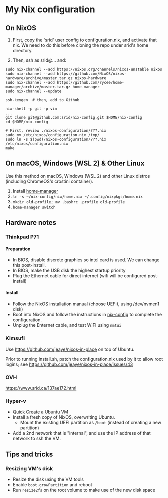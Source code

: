 # My Nix configuration

## On NixOS

1. First, copy the 'srid' user config to configuration.nix, and activate that nix. We need to do 
   this before cloning the repo under srid's home directory. 

1. Then, ssh as srid@... and:

```
sudo nix-channel --add https://nixos.org/channels/nixos-unstable nixos
sudo nix-channel --add https://github.com/NixOS/nixos-hardware/archive/master.tar.gz nixos-hardware
sudo nix-channel --add https://github.com/rycee/home-manager/archive/master.tar.gz home-manager
sudo nix-channel --update

ssh-keygen  # then, add to Github

nix-shell -p git -p vim
...
git clone git@github.com:srid/nix-config.git $HOME/nix-config
cd $HOME/nix-config 

# First, review ./nixos-configuration/???.nix
sudo mv /etc/nixos/configuration.nix /tmp/
sudo ln -s $(pwd)/nixos-configuration/???.nix /etc/nixos/configuration.nix
make
```

## On macOS, Windows (WSL 2) & Other Linux

Use this method on macOS, Windows (WSL 2) and other Linux distros (including ChromeOS's crostini container).

1. Install [home-manager](https://github.com/rycee/home-manager)
1. `ln -s ~/nix-config/nix/home.nix ~/.config/nixpkgs/home.nix`
1. `mkdir old-profile; mv .bashrc .profile old-profile`
1. `home-manager switch`

## Hardware notes

### Thinkpad P71

#### Preparation
- In BIOS, disable discrete graphics so intel card is used. We can change this post-install.
- In BIOS, make the USB disk the highest startup priority
- Plug the Ethernet cable for direct internet (wifi will be configured post-install)

#### Install
- Follow the NixOS installation manual (choose UEFI), using /dev/nvmen1 disk)
- Boot into NixOS and follow the instructions in [nix-config](https://github.com/srid/nix-config) to complete the configuration.
- Unplug the Enternet cable, and test WIFI using `nmtui`

### Kimsufi

Use https://github.com/jeaye/nixos-in-place on top of Ubuntu.

Prior to running install.sh, patch the configuration.nix used by it to allow root logins; see https://github.com/jeaye/nixos-in-place/issues/43

### OVH

https://www.srid.ca/137ae172.html

### Hyper-v

- [Quick Create](https://blogs.windows.com/buildingapps/2018/09/17/run-ubuntu-virtual-machines-made-even-easier-with-hyper-v-quick-create/) a Ubuntu VM
- Install a fresh copy of NixOS, overwriting Ubuntu.
  - Mount the existing UEFI partition as `/boot` (instead of creating a new partition)
- Add a 2nd network that is "internal", and use the IP address of that network to ssh the VM.

## Tips and tricks

### Resizing VM's disk

- Resize the disk using the VM tools
- Enable `boot.growPartition` and reboot
- Run `resize2fs` on the root volume to make use of the new disk space
